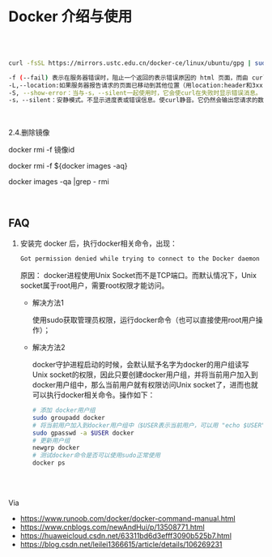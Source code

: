 # Docker 介绍与使用

</br>
</br>

```sh
curl -fsSL https://mirrors.ustc.edu.cn/docker-ce/linux/ubuntu/gpg | sudo apt-key add -

-f (--fail) 表示在服务器错误时，阻止一个返回的表示错误原因的 html 页面，而由 curl 命令返回一个错误码 22 来提示错误
-L,--location:如果服务器报告请求的页面已移动到其他位置（用location:header和3xx 响应代码），此选项将使curl在新位置上重新执行请求。
-S, --show-error：当与-s，--silent一起使用时，它会使curl在失败时显示错误消息。
-s，--silent：安静模式。不显示进度表或错误信息。使curl静音。它仍然会输出您请求的数据，甚至可能输出到终端stdout，除非您对它进行重定向。
```

</br>

2.4.删除镜像

docker rmi -f 镜像id

docker rmi -f ${docker images -aq}

docker images -qa |grep - rmi

</br>

## FAQ

1. 安装完 docker 后，执行docker相关命令，出现：

    ```sh
    Got permission denied while trying to connect to the Docker daemon socket at unix:///var/run/docker.sock: Get "http://%2Fvar%2Frun%2Fdocker.sock/v1.24/containers/json": dial unix /var/run/docker.sock: connect: permission denied
    ```

    原因： docker进程使用Unix Socket而不是TCP端口。而默认情况下，Unix socket属于root用户，需要root权限才能访问。

    - 解决方法1

        使用sudo获取管理员权限，运行docker命令（也可以直接使用root用户操作）；

    - 解决方法2

        docker守护进程启动的时候，会默认赋予名字为docker的用户组读写Unix socket的权限，因此只要创建docker用户组，并将当前用户加入到docker用户组中，那么当前用户就有权限访问Unix socket了，进而也就可以执行docker相关命令。操作如下：

        ```sh
        # 添加 docker用户组
        sudo groupadd docker
        # 将当前用户加入到docker用户组中（$USER表示当前用户，可以用 "echo $USER" 查看）
        sudo gpasswd -a $USER docker
        # 更新用户组
        newgrp docker
        # 测试docker命令是否可以使用sudo正常使用
        docker ps
        ```

</br>
</br>

Via

- <https://www.runoob.com/docker/docker-command-manual.html>
- <https://www.cnblogs.com/newAndHui/p/13508771.html>
- <https://huaweicloud.csdn.net/63311bd6d3efff3090b525b7.html>
- <https://blog.csdn.net/leilei1366615/article/details/106269231>
